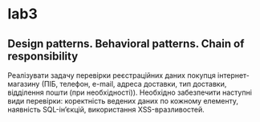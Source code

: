 # lab3

## Design patterns. Behavioral patterns. Chain of responsibility

Реалізувати задачу перевірки реєстраційних даних покупця
інтернет-магазину (ПІБ, телефон, e-mail, адреса доставки, тип доставки,
відділення пошти (при необхідності)). Необхідно забезпечити наступні
види перевірки: коректність ведених даних по кожному елементу,
наявність SQL-ін’єкцій, використання XSS-вразливостей.

